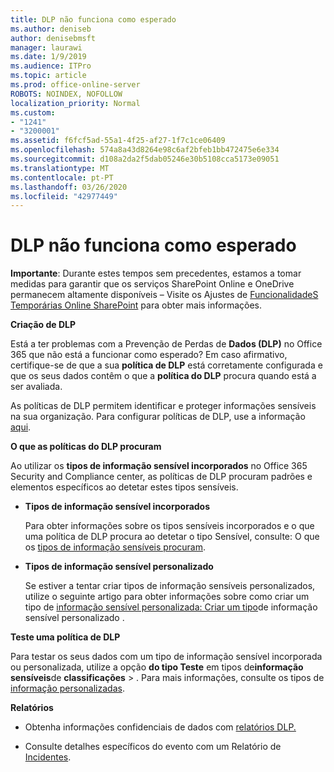 ```yaml
---
title: DLP não funciona como esperado
ms.author: deniseb
author: denisebmsft
manager: laurawi
ms.date: 1/9/2019
ms.audience: ITPro
ms.topic: article
ms.prod: office-online-server
ROBOTS: NOINDEX, NOFOLLOW
localization_priority: Normal
ms.custom:
- "1241"
- "3200001"
ms.assetid: f6fcf5ad-55a1-4f25-af27-1f7c1ce06409
ms.openlocfilehash: 574a8a43d8264e98c6af2bfeb1bb472475e6e334
ms.sourcegitcommit: d108a2da2f5dab05246e30b5108cca5173e09051
ms.translationtype: MT
ms.contentlocale: pt-PT
ms.lasthandoff: 03/26/2020
ms.locfileid: "42977449"
---
```

# <a name="dlp-not-working-as-expected"></a>DLP não funciona como esperado

**Importante**: Durante estes tempos sem precedentes, estamos a tomar medidas para garantir que os serviços SharePoint Online e OneDrive permanecem altamente disponíveis – Visite os Ajustes de [FuncionalidadeS Temporárias Online SharePoint](https://aka.ms/ODSPAdjustments) para obter mais informações.

 **Criação de DLP**

Está a ter problemas com a Prevenção de Perdas de **Dados (DLP)** no Office 365 que não está a funcionar como esperado? Em caso afirmativo, certifique-se de que a sua **política de DLP** está corretamente configurada e que os seus dados contêm o que a **política do DLP** procura quando está a ser avaliada.
  
As políticas de DLP permitem identificar e proteger informações sensíveis na sua organização. Para configurar políticas de DLP, use a informação [aqui](https://docs.microsoft.com/office365/securitycompliance/prevent-data-loss#set-up-dlp).
  
 **O que as políticas do DLP procuram**
  
Ao utilizar os **tipos de informação sensível incorporados** no Office 365 Security and Compliance center, as políticas de DLP procuram padrões e elementos específicos ao detetar estes tipos sensíveis.
  
- **Tipos de informação sensível incorporados**

    Para obter informações sobre os tipos sensíveis incorporados e o que uma política de DLP procura ao detetar o tipo Sensível, consulte: O que os [tipos de informação sensíveis procuram](https://docs.microsoft.com/office365/securitycompliance/what-the-sensitive-information-types-look-for).

- **Tipos de informação sensível personalizado**

    Se estiver a tentar criar tipos de informação sensíveis personalizados, utilize o seguinte artigo para obter informações sobre como criar um tipo de [informação sensível personalizada: Criar um tipo](https://docs.microsoft.com/office365/securitycompliance/create-a-custom-sensitive-information-type)de informação sensível personalizado .

**Teste uma política de DLP**

Para testar os seus dados com um tipo de informação sensível incorporada ou personalizada, utilize a opção **do tipo Teste** em tipos de**informação sensíveis**de **classificações** > . Para mais informações, consulte os tipos de [informação personalizadas](https://docs.microsoft.com/office365/securitycompliance/create-a-custom-sensitive-information-type#test-custom-sensitive-information-types-in-the-security--compliance-center).

 **Relatórios**
  
- Obtenha informações confidenciais de dados com [relatórios DLP.](https://docs.microsoft.com/office365/securitycompliance/data-loss-prevention-policies#dlp-reports)

- Consulte detalhes específicos do evento com um Relatório de [Incidentes](https://docs.microsoft.com/office365/securitycompliance/data-loss-prevention-policies#incident-reports).
